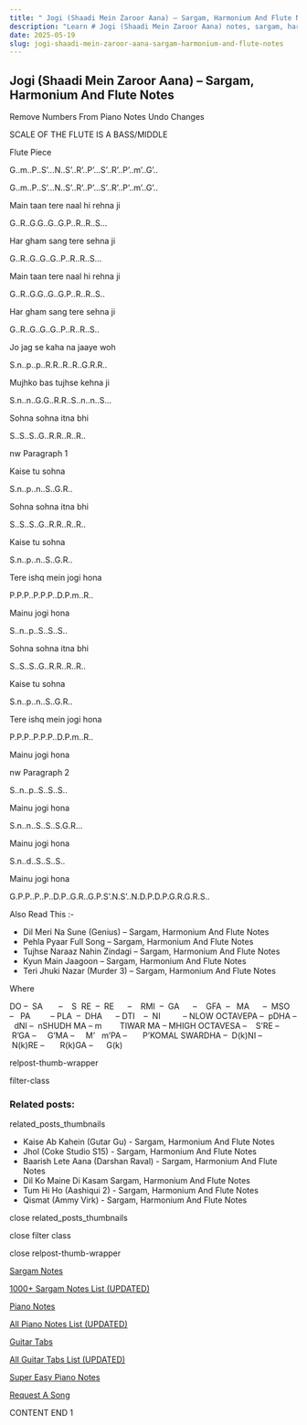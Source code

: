 ```yaml
---
title: " Jogi (Shaadi Mein Zaroor Aana) – Sargam, Harmonium And Flute Notes"
description: "Learn # Jogi (Shaadi Mein Zaroor Aana) notes, sargam, harmonium notations and flute notes. Easy step-by-step tutorial for beginners."
date: 2025-05-19
slug: jogi-shaadi-mein-zaroor-aana-sargam-harmonium-and-flute-notes
---
```


## Jogi (Shaadi Mein Zaroor Aana) – Sargam, Harmonium And Flute Notes

Remove Numbers From Piano Notes
Undo Changes

SCALE OF THE FLUTE IS A BASS/MIDDLE

Flute Piece

G..m..P..S’…N..S’..R’..P’…S’..R’..P’..m’..G’..

G..m..P..S’…N..S’..R’..P’…S’..R’..P’..m’..G’..

Main taan tere naal hi rehna ji

G..R..G.G..G..G.P..R..R..S…

Har gham sang tere sehna ji

G..R..G..G..G..P..R..R..S…

Main taan tere naal hi rehna ji

G..R..G.G..G..G.P..R..R..S..

Har gham sang tere sehna ji

G..R..G..G..G..P..R..R..S..

Jo jag se kaha na jaaye woh

S.n..p..p..R.R..R..R..G.R.R..

Mujhko bas tujhse kehna ji

S.n..n..G.G..R.R..S..n..n..S…

Sohna sohna itna bhi

S..S..S..G..R.R..R..R..

nw Paragraph 1

Kaise tu sohna

S.n..p..n..S..G.R..

Sohna sohna itna bhi

S..S..S..G..R.R..R..R..

Kaise tu sohna

S.n..p..n..S..G.R..

Tere ishq mein jogi hona

P.P.P..P.P.P..D.P.m..R..

Mainu jogi hona

S..n..p..S..S..S..

Sohna sohna itna bhi

S..S..S..G..R.R..R..R..

Kaise tu sohna

S.n..p..n..S..G.R..

Tere ishq mein jogi hona

P.P.P..P.P.P..D.P.m..R..

Mainu jogi hona

nw Paragraph 2

S..n..p..S..S..S..

Mainu jogi hona

S.n..n..S..S..S.G.R…

Mainu jogi hona

S.n..d..S..S..S..

Mainu jogi hona

G.P.P..P..P..D.P..G.R..G.P.S’.N.S’..N.D.P.D.P.G.R.G.R.S..

Also Read This :-

- Dil Meri Na Sune (Genius) – Sargam, Harmonium And Flute Notes
- Pehla Pyaar Full Song – Sargam, Harmonium And Flute Notes
- Tujhse Naraaz Nahin Zindagi – Sargam, Harmonium And Flute Notes
- Kyun Main Jaagoon – Sargam, Harmonium And Flute Notes
- Teri Jhuki Nazar (Murder 3) – Sargam, Harmonium And Flute Notes

Where

DO –  SA       –    S  RE  –  RE      –    RMI  –  GA      –    GFA  –   MA      –  MSO  –   PA         – PLA  –  DHA      – DTI    –  NI          – NLOW OCTAVEPA –  pDHA –  dNI –  nSHUDH MA – m        TIWAR MA – MHIGH OCTAVESA –    S’RE –     R’GA –     G’MA –     M’   m’PA –       P’KOMAL SWARDHA –  D(k)NI –       N(k)RE –       R(k)GA –      G(k)

relpost-thumb-wrapper

filter-class

### Related posts:

related_posts_thumbnails

- Kaise Ab Kahein (Gutar Gu) - Sargam, Harmonium And Flute Notes
- Jhol (Coke Studio S15) - Sargam, Harmonium And Flute Notes
- Baarish Lete Aana (Darshan Raval) - Sargam, Harmonium And Flute Notes
- Dil Ko Maine Di Kasam Sargam, Harmonium And Flute Notes
- Tum Hi Ho (Aashiqui 2) - Sargam, Harmonium And Flute Notes
- Qismat (Ammy Virk) - Sargam, Harmonium And Flute Notes

close related_posts_thumbnails

close filter class

close relpost-thumb-wrapper

[Sargam Notes](/sargam-notes.html)

[1000+ Sargam Notes List (UPDATED)](/all-songs-list-sargam-notes.html)

[Piano Notes](/piano-notes.html)

[All Piano Notes List (UPDATED)](/all-songs-list-piano-notes.html)

[Guitar Tabs](/guitar-tabs.html)

[All Guitar Tabs List (UPDATED)](/all-songs-list-guitar-tabs.html)

[Super Easy Piano Notes](https://studywall.in/)

[Request A Song](/request-a-song.html)

CONTENT END 1
